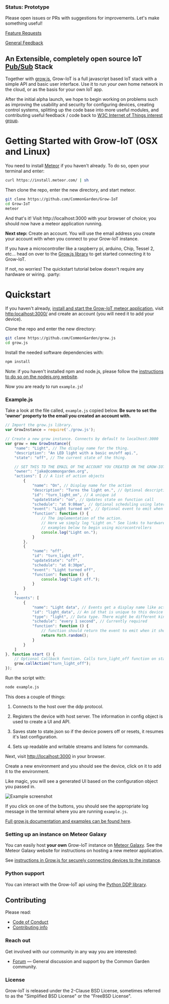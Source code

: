 ### Status: Prototype
Please open issues or PRs with suggestions for improvements. Let's make something useful!

<!-- Should we just use gitter or IRC? -->
<!-- [![Slack Status](http://slack.commongarden.org/badge.svg)](http://slack.commongarden.org) -->

[Feature Requests](http://forum.commongarden.org/c/feature-requests)

[General Feedback](http://forum.commongarden.org/c/feedback)

## An Extensible, completely open source IoT [Pub/Sub](https://en.wikipedia.org/wiki/Publish%E2%80%93subscribe_pattern) Stack
Together with [grow.js](https://github.com/CommonGarden/grow.js), Grow-IoT is a full javascript based IoT stack with a simple API and basic user interface. Use it to run *your own* home network in the cloud, or as the basis for your own IoT app.

After the initial alpha launch, we hope to begin working on problems such as improving the usability and security for configuring devices, creating control systems, splitting up the code base into more useful modules, and contributing useful feedback / code back to [W3C Internet of Things interest group](https://github.com/w3c/web-of-things-framework).

# Getting Started with Grow-IoT (OSX and Linux)

You need to install [Meteor](https://www.meteor.com/) if you haven't already. To do so, open your terminal and enter:
```bash
curl https://install.meteor.com/ | sh
```

Then clone the repo, enter the new directory, and start meteor.

```bash
git clone https://github.com/CommonGarden/Grow-IoT
cd Grow-IoT
meteor
```

And that's it! Visit http://localhost:3000 with your browser of choice; you should now have a meteor application running.

**Next step:** Create an account. You will use the email address you create your account with when you connect to your Grow-IoT instance.

If you have a microcontroller like a raspberry pi, arduino, Chip, Tessel 2, etc... head on over to the [Grow.js library](https://github.com/CommonGarden/grow.js) to get started connecting it to Grow-IoT.

If not, no worries! The quickstart tutorial below doesn't require any hardware or wiring. :party:

# Quickstart
If you haven't already, [install and start the Grow-IoT meteor application](https://github.com/CommonGarden/Grow-IoT), visit [http:localhost:3000/](http:localhost:3000/) and create an account (you will need it to add your device).

Clone the repo and enter the new directory:
```bash
git clone https://github.com/CommonGarden/grow.js
cd grow.js
```

Install the needed software dependencies with:

```bash
npm install
```

Note: if you haven't installed npm and node.js, please follow the [instructions to do so on the nodejs.org website](https://nodejs.org/en/).

Now you are ready to run `example.js`!

### Example.js

Take a look at the file called, `example.js` copied below. **Be sure to set the 'owner' property to the email you created an account with.**

```javascript
// Import the grow.js library.
var GrowInstance = require('./grow.js');

// Create a new grow instance. Connects by default to localhost:3000
var grow = new GrowInstance({
    "name": "Light", // The display name for the thing.
    "description": "An LED light with a basic on/off api.",
    "state": "off", // The current state of the thing.

    // SET THIS TO THE EMAIL OF THE ACCOUNT YOU CREATED ON THE GROW-IOT APP.
    "owner": "jake@commongarden.org",
    "actions": [ // A list of action objects
        {
            "name": "On", // Display name for the action
            "description": "Turns the light on.", // Optional description
            "id": "turn_light_on", // A unique id
            "updateState": "on", // Updates state on function call
            "schedule": "at 9:00am", // Optional scheduling using later.js
            "event": "Light turned on", // Optional event to emit when called.
            "function": function () {
                // The implementation of the action.
                // Here we simply log "Light on." See links to hardware
                // examples below to begin using microcontrollers
                console.log("Light on."); 
            }
        },
        {
            "name": "off",
            "id": "turn_light_off",
            "updateState": "off",
            "schedule": "at 8:30pm",
            "event": "Light turned off",
            "function": function () {
                console.log("Light off.");
            }
        }
    ],
    "events": [
        {
            "name": "Light data", // Events get a display name like actions
            "id": "light_data", // An id that is unique to this device
            "type": "light", // Data type. There might be different kinds of events?
            "schedule": "every 1 second", // Currently required
            "function": function () {
                // function should return the event to emit when it should be emited.
                return Math.random();
            }
        }
    ]
}, function start () {
    // Optional Callback function. Calls turn_light_off function on start.
    grow.callAction("turn_light_off");
});
```

Run the script with:

```bash
node example.js
```

This does a couple of things:

1. Connects to the host over the ddp protocol.

2. Registers the device with host server. The information in config object is used to create a UI and API.

3. Saves state to state.json so if the device powers off or resets, it resumes it's last configuration.

4. Sets up readable and writable streams and listens for commands.

Next, visit [http://localhost:3000](http://localhost:3000) in your browser.

Create a new environment and you should see the device, click on it to add it to the environment.

Like magic, you will see a generated UI based on the configuration object you passed in.

![Example screenshot](https://raw.githubusercontent.com/CommonGarden/Grow-IoT/master/public/example.png)

If you click on one of the buttons, you should see the appropriate log message in the terminal where you are running `example.js`.

[Full grow.js documentation and examples can be found here](http://commongarden.github.io/grow.js/).

### Setting up an instance on Meteor Galaxy

You can easily host **your own** Grow-IoT instance on [Meteor Galaxy](https://galaxy.meteor.com/). See the Meteor Galaxy website for instructions on hosting a new meteor application.

See [instructions in Grow.js for securely connecting devices to the instance](https://github.com/CommonGarden/grow.js).

### Python support
You can interact with the Grow-IoT api using the [Python DDP library](https://github.com/hharnisc/python-ddp).

## Contributing

Please read:
* [Code of Conduct](https://github.com/CommonGarden/Organization/blob/master/code-of-conduct.md)
* [Contributing info](https://github.com/CommonGarden/Organization/blob/master/contributing.md)

### Reach out
Get involved with our community in any way you are interested:

<!-- * [Join us on Slack](http://slack.commongarden.org) — Collaboration and real time discussions. -->
* [Forum](http://forum.commongarden.org/) — General discussion and support by the Common Garden community.

### License
Grow-IoT is released under the 2-Clause BSD License, sometimes referred to as the "Simplified BSD License" or the "FreeBSD License". 
